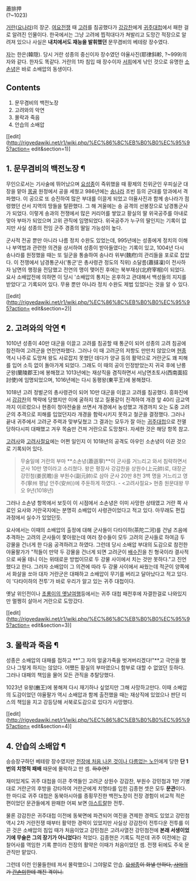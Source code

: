 蕭排押  
(?~1023)

[거란](%EA%B1%B0%EB%9E%80.md)([요나라](%EC%9A%94%EB%82%98%EB%9D%BC.md))의 장군.
[여요전쟁](%EC%97%AC%EC%9A%94%EC%A0%84%EC%9F%81.md) 때
[고려](%EA%B3%A0%EB%A0%A4.md)를 침공했다가
[강감찬](%EA%B0%95%EA%B0%90%EC%B0%AC.md)에게 [귀주대첩](%EA%B7%80%EC%A3%BC%20%EB%8C%80%EC%B2%A9.md)에서 패한 걸로 알려진 인물이다. 한국에서는 그냥
고려에 찝적대다가 쳐발리고 도망간 적장으로 알려져 있으나 사실은 **내치에서도 재능을 발휘했던** 문무겸비의 베테랑 장수였다.

[자](%EC%9E%90.md)는 한은(韓隠). 당시 거란 성종의 중신이자 장수였던 야율사진(耶律斜軫, ?~999)의 자와 같다.
한자도 똑같다. 거란의 1차 침입 때 장수이자 [서희](%EC%84%9C%ED%9D%AC.md)에게 낚인 것으로 유명한
[소손녕](%EC%86%8C%EC%86%90%EB%85%95.md)은 바로 소배압의 동생이다.

## Contents

    

1. 문무겸비의 백전노장 
2. 고려와의 악연 
3. 몰락과 죽음 
4. 안습의 소배압 

[[edit](http://rigvedawiki.net/r1/wiki.php/%EC%86%8C%EB%B0%B0%EC%95%95?action=
edit&section=1)]

## 1. 문무겸비의 백전노장 ¶

무인으로서는 기사술에 뛰어났으며 [요성종](%EC%9A%94%EC%84%B1%EC%A2%85.md)이 즉위했을 때 황제의 친위군인
우피실군 대장을 맡아 [몽골](%EB%AA%BD%EA%B3%A8.md) 원정에서 공을 세웠고 986년에는
[송나라](%EC%86%A1%EB%82%98%EB%9D%BC.md) 조빈 등의 군대를 망과에서 격파했다. 이 공으로 또 승진하여 많은
부대를 이끌게 되었고 야율사진과 함께 송나라가 점령했던 산서 지역의 땅들을 탈환했다. 그 해 겨울에는 송 공격의 선봉장으로 남경통군사가
되었다. 이렇게 송과의 전쟁에서 많은 커리어를 쌓았고 황실의 딸 위국공주를 아내로 맞아 부마가 되었으며 고위 관직에 임명되었다. 위국공주가
누구의 딸인지는 기록이 없지만 사실 성종의 전임 군주 경종의 딸일 가능성이 높다.

  

군사적 전공 뿐만 아니라 나름 정치 수완도 있었는데, 995년에는 성종에게 정치의 이해나 부역법과 관련한 의견을 상서하여 성종이 받아들였다는
기록이 있고, 1004년 다시 송나라를 원정했을 때는 또 일군을 통솔하여 송나라 위부(魏府)의 관리들을 포로로 잡았다. 이 전쟁에서
남경통군사('통군'은 총사령관 정도의 직위) 소달름(蕭撻凜)이 전사하자 남면의 행정을 전담했고 전연의 맹이 맺어진 후에는
북부재상(北府宰相)이 되었다. 요사 소배압전에 의하면 이 당시 '소배압의 통치는 온후하고 관대해서 백성들의 지지를 받았다'고 기록되어 있다.
무용 뿐만 아니라 정치 수완도 제법 있었다는 것을 알 수 있다.

  

[[edit](http://rigvedawiki.net/r1/wiki.php/%EC%86%8C%EB%B0%B0%EC%95%95?action=
edit&section=2)]

## 2. 고려와의 악연 ¶

1010년 성종이 40만 대군을 이끌고 고려를 침공할 때 통군이 되어 성종의 고려 침공에 참전하여 고려군을 연전연파했다. 그러나 이 때
고려군의 저항도 만만치 않았으며 [현종](%ED%98%84%EC%A2%85%28%EA%B3%A0%EB%A0%A4%29.md) 역시
나주로 도망쳐 왕도 사로잡지 못했던 데다가 양규 등의 활약으로 거란군도 꽤 피해를 입어 소득 없이 돌아가게 되었다. 그래도 이 때의 공이
인정받았는지 귀국 후에 난릉군왕(蘭陵郡王)에 봉해졌고 1013년에는 재상직을 겸직하면서 서남면초토사(西南面招討使)에 임명되었으며,
1016년에는 다시 동평왕(東平王)에 봉해졌다.

  

1018년 고려 정벌군의 총사령관이 되어 10만 대군을 이끌고 고려를 침공했다. 흥화진에서
[강감찬](%EA%B0%95%EA%B0%90%EC%B0%AC.md)의 책략에 당했지만 이에 굴하지 않고 질풍같이 진격하여 개경 앞
40리 금교역까지 이르렀으나 현종이 청야전술을 쓰면서 개경에서 농성했고 개경까지 오는 도중 고려군의 추격으로 피해를 입었던지라 개경을
함락시키지 못하고 철군을 결정했다. 그러나 끝내 귀주에서 고려군 주력과 맞부딫쳤고 그 결과는 모두가 잘 아는 [귀주대첩](%EA%B7%80%EC%A3%BC%20%EB%8C%80%EC%B2%A9.md)으로 전멸당하다시피 대패했고 겨우 목숨만 건져
거란으로 도망쳤다. 자세한 것은 해당 항목 참고.

  

[고려사](%EA%B3%A0%EB%A0%A4%EC%82%AC.md)와
[고려사절요](%EA%B3%A0%EB%A0%A4%EC%82%AC%EC%A0%88%EC%9A%94.md)에는 어쩐 일인지 이 1018년의
공격도 아우인 소손녕이 이끈 것으로 기록되어 있다.  

> 무술일에 거란의 부마 **소손녕(蕭遜寧)**이 군사를 거느리고 와서 침략하면서 군사 10만 명이라고 소리쳤다. 왕은 평장사 강감찬을
상원수(上元帥)로, 대장군 강민첨(姜民瞻)을 부원수(副元帥)로 삼아 군사 20만 8천 3백 명을 거느리고 영주(寧州 평남 안주(安州))에
주둔하게 하였다. - <고려사절요> 현종 원문대왕 무오 9년(1018년)

그러나 소손녕 항목에서 보듯이 이 시점에서 소손녕은 이미 사망한 상태였고 거란 쪽 사료인 요사와 거란국지에는 분명히 소배압이 사령관이었다고
적고 있다. 아무래도 편집 과정에서 실수가 있었던듯.

  

요사에서는 이때의 소배압의 출정에 대해 군사들이 다타이하(茶陀二河)를 건널 즈음에 추격하는 고려의 군사들이 쫓아왔는데 여러 장수들이 모두
고려의 군사들로 하여금 두 강물을 건너게 한 다음 공격하려고 하였다. 그런데 당시 소배압 부대의 도감으로 참전한 야율팔가가 "적들이 만약 두
강물을 건너게 되면 고려군이 [배수진](%EB%B0%B0%EC%88%98%EC%A7%84.md)을 친 형국이라 결사적으로 싸울 테니
이는 위태로운 방법이므로 두 강물 사이에서 치는 것만 못하다."고 진언했다고 한다. 그러자 소배압이 그 의견에 따라 두 강물 사이에서
싸웠는데 적군이 양쪽에서 화살을 쏘아 대자 거란군은 대패하고 소배압이 무기를 버리고 달아났다고 적고 있다. 이 '다타이하의 전투'가 바로
우리가 알고 있는 귀주 대첩이다.

  

옛날 위인전이나 [초롱이의 옛날여행](%EC%B4%88%EB%A1%B1%EC%9D%B4%EC%9D%98%20%EC%98%9B%EB%82%A0%EC%97%AC%ED%96%89.md)등에서는 귀주 대첩 패전후에 자결한걸로 나와있지만 멀쩡히 살아서 거란으로 도망갔다.

  

[[edit](http://rigvedawiki.net/r1/wiki.php/%EC%86%8C%EB%B0%B0%EC%95%95?action=
edit&section=3)]

## 3. 몰락과 죽음 ¶

성종은 소배압의 대패를 접하고 **"그 자의 얼굴가죽을 벗겨버리겠다!"**고 극언을 했으나 그렇게 하지는 않았다. 어쨌든 황실의 부마였으니
함부로 대할 수 없었던 듯하다. 그러나 대패의 책임을 물어 모든 관직을 추탈당했다.

  

1023년 유왕(豳王)에 봉해져 다시 재기하나 싶었지만 그해 사망하고만다. 이때 소배압의 도감이었던 야율팔가 역시 소배압과 함께 출전했을
때는 재상직에 있었으나 판단 미스의 책임을 지고 강등당해 서북로도감으로 있다가 사망했다.

  

[[edit](http://rigvedawiki.net/r1/wiki.php/%EC%86%8C%EB%B0%B0%EC%95%95?action=
edit&section=4)]

## 4. 안습의 소배압 ¶

승승장구하던 베테랑 장수였지만 [전장에 처음 나온 것이나 다름없는 노인](%EA%B0%95%EA%B0%90%EC%B0%AC.md)에게
당한 **단 1번의 치명적 패배** 때문에 몰락하고 만 셈. <del>하후연?</del>

  

재미있게도 귀주 대첩을 이끈 주역들인 고려군 상원수 강감찬, 부원수 강민첨과 1만 기병대로 거란군의 후방을 강타하여 거란군에게 치명타를 입힌
김종현 셋은 모두 **문관**이다. 한 마디로 귀주 대첩은 동북아시아를 종횡무진한 백전노장이 전장 경험이 비교적 적은 편이었던 문관들에게
완패한 어찌 보면 [아스트랄](%EC%95%84%EC%8A%A4%ED%8A%B8%EB%9E%84.md)한 전투.

  

물론 강감찬은 귀주대첩 이전에 동북면에 파견되어 여진을 견제한 경력도 있었고 강민첨 역시 2차 거란전쟁 때부터 활약한 경력이 있었지만 사실상
강감찬이 전투다운 전투를 이끈 것은 소배압의 침입 때가 처음이었고 강민첨은 고려사열전 강민첨전에 **본래 서생이었기에 무술은 그의 장기가
아니었다**라 적었다. 김종현은 기록도 적은데 귀주 이전에는 감찰어사를 역임한 기록 뿐이라 전장의 활약은 이때가 처음이었던 셈. 전쟁 뒤에도
주욱 문관직만 맡았다.

  

그런데 이런 인물들한테 져서 몰락했으니 그야말로 안습. <del>[요성종](%EC%9A%94%EC%84%B1%EC%A2%85.md)이
화낼 만하다, [사마의](%EC%82%AC%EB%A7%88%EC%9D%98.md)가
[간손미](%EA%B0%84%EC%86%90%EB%AF%B8.md)한테 깨진 격이니.</del>

